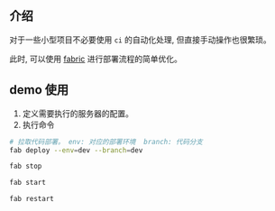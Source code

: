 ## 介绍


对于一些小型项目不必要使用 `ci` 的自动化处理, 但直接手动操作也很繁琐。

此时, 可以使用 [fabric](http://www.fabfile.org/) 进行部署流程的简单优化。


## demo 使用

1. 定义需要执行的服务器的配置。
2. 执行命令

``` bash
# 拉取代码部署。 env: 对应的部署环境  branch: 代码分支
fab deploy --env=dev --branch=dev

fab stop 

fab start

fab restart
```

